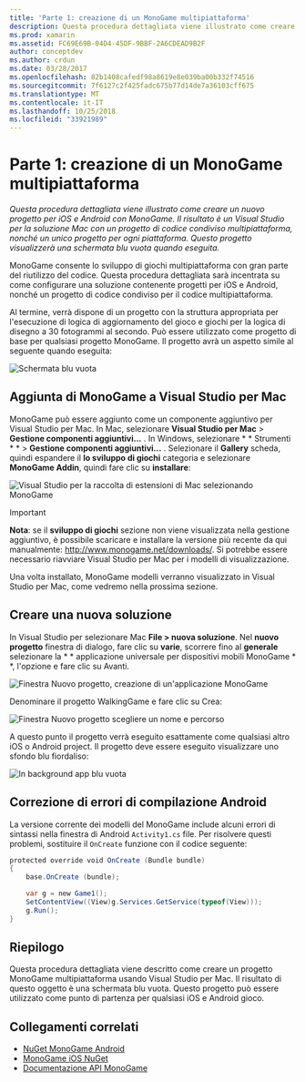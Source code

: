 ```yaml
---
title: 'Parte 1: creazione di un MonoGame multipiattaforma'
description: Questa procedura dettagliata viene illustrato come creare un nuovo progetto per iOS e Android con MonoGame. Il risultato è un Visual Studio per la soluzione Mac con un progetto di codice condiviso multipiattaforma, nonché un unico progetto per ogni piattaforma. Questo progetto visualizzerà una schermata blu vuota quando eseguita.
ms.prod: xamarin
ms.assetid: FC69E69B-04D4-45DF-9BBF-2A6CDEAD9B2F
author: conceptdev
ms.author: crdun
ms.date: 03/28/2017
ms.openlocfilehash: 82b1408cafedf98a8619e8e039ba00b332f74516
ms.sourcegitcommit: 7f6127c2f425fadc675b77d14de7a36103cff675
ms.translationtype: MT
ms.contentlocale: it-IT
ms.lasthandoff: 10/25/2018
ms.locfileid: "33921989"
---
```

# <a name="part-1--creating-a-cross-platform-monogame"></a>Parte 1: creazione di un MonoGame multipiattaforma

_Questa procedura dettagliata viene illustrato come creare un nuovo progetto per iOS e Android con MonoGame. Il risultato è un Visual Studio per la soluzione Mac con un progetto di codice condiviso multipiattaforma, nonché un unico progetto per ogni piattaforma. Questo progetto visualizzerà una schermata blu vuota quando eseguita._

MonoGame consente lo sviluppo di giochi multipiattaforma con gran parte del riutilizzo del codice. Questa procedura dettagliata sarà incentrata su come configurare una soluzione contenente progetti per iOS e Android, nonché un progetto di codice condiviso per il codice multipiattaforma.

Al termine, verrà dispone di un progetto con la struttura appropriata per l'esecuzione di logica di aggiornamento del gioco e giochi per la logica di disegno a 30 fotogrammi al secondo. Può essere utilizzato come progetto di base per qualsiasi progetto MonoGame. Il progetto avrà un aspetto simile al seguente quando eseguita:

![Schermata blu vuota](part1-images/image1.png)

## <a name="adding-monogame-to-visual-studio-for-mac"></a>Aggiunta di MonoGame a Visual Studio per Mac

MonoGame può essere aggiunto come un componente aggiuntivo per Visual Studio per Mac. In Mac, selezionare **Visual Studio per Mac** > **Gestione componenti aggiuntivi...**  . In Windows, selezionare * * Strumenti * * > **Gestione componenti aggiuntivi...**  . Selezionare il **Gallery** scheda, quindi espandere il **lo sviluppo di giochi** categoria e selezionare **MonoGame Addin**, quindi fare clic su **installare**:

![Visual Studio per la raccolta di estensioni di Mac selezionando MonoGame](part1-images/image2.png)

> [!IMPORTANT]
> **Nota**: se il **sviluppo di giochi** sezione non viene visualizzata nella gestione aggiuntivo, è possibile scaricare e installare la versione più recente da qui manualmente: http://www.monogame.net/downloads/. Si potrebbe essere necessario riavviare Visual Studio per Mac per i modelli di visualizzazione.

Una volta installato, MonoGame modelli verranno visualizzato in Visual Studio per Mac, come vedremo nella prossima sezione.

## <a name="creating-a-new-solution"></a>Creare una nuova soluzione

In Visual Studio per selezionare Mac **File > nuova soluzione**. Nel **nuovo progetto** finestra di dialogo, fare clic su **varie**, scorrere fino al **generale** selezionare la * * applicazione universale per dispositivi mobili MonoGame * *, l'opzione e fare clic su Avanti.

![Finestra Nuovo progetto, creazione di un'applicazione MonoGame](part1-images/image3.png)

Denominare il progetto WalkingGame e fare clic su Crea:

![Finestra Nuovo progetto scegliere un nome e percorso](part1-images/image4.png)

A questo punto il progetto verrà eseguito esattamente come qualsiasi altro iOS o Android project. Il progetto deve essere eseguito visualizzare uno sfondo blu fiordaliso:

![In background app blu vuota](part1-images/image5.png)

## <a name="fixing-android-compile-errors"></a>Correzione di errori di compilazione Android

La versione corrente dei modelli del MonoGame include alcuni errori di sintassi nella finestra di Android `Activity1.cs` file. Per risolvere questi problemi, sostituire il `OnCreate` funzione con il codice seguente:

```csharp
protected override void OnCreate (Bundle bundle)
{
    base.OnCreate (bundle);

    var g = new Game1();
    SetContentView((View)g.Services.GetService(typeof(View)));
    g.Run();
}
```

## <a name="summary"></a>Riepilogo

Questa procedura dettagliata viene descritto come creare un progetto MonoGame multipiattaforma usando Visual Studio per Mac. Il risultato di questo oggetto è una schermata blu vuota. Questo progetto può essere utilizzato come punto di partenza per qualsiasi iOS e Android gioco.

## <a name="related-links"></a>Collegamenti correlati

- [NuGet MonoGame Android](https://www.nuget.org/packages/MonoGame.Framework.Android/)
- [MonoGame iOS NuGet](https://www.nuget.org/packages/MonoGame.Framework.iOS/)
- [Documentazione API MonoGame](http://www.monogame.net/documentation/?page=main)
